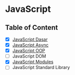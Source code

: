 # JavaScript

## Table of Content

- [x] [JavaScript Dasar](JavaScript%20Dasar.md)
- [x] [JavaScript Async](JavaScript%20Async.md)
- [x] [JavaScript OOP](JavaScript%20OOP.md)
- [ ] JavaScript DOM
- [x] [JavaScript Modules](JavaScript%20Modules.md)
- [ ] JavaScript Standard Library

